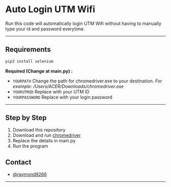 # Auto Login UTM Wifi
Run this code will automatically login UTM Wifi without having to manually type your id and password everytime.

---

## Requirements
```sh
pip3 install selenium
```

**Required (Change at main.py) :**
- `YOURPATH` Change the path for chromedriver.exe to your destination. _For example: /Users/ACER/Downloads/chromedriver.exe_
- `YOURUTMID` Replace with your UTM ID
- `YOURPASSWORD` Replace with your login password

---

## Step by Step
1. Download this repository 
2. Download and run [chromedriver](https://chromedriver.chromium.org/downloads)
3. Replace the details in main.py
4. Run the program

## Contact
- [@raymond9266](https://t.me/raymond9266)
---
